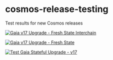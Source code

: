 # cosmos-release-testing
Test results for new Cosmos releases

[![Gaia v17 Upgrade - Fresh State Interchain](https://github.com/hyphacoop/cosmos-release-testing/actions/workflows/upgrade-gaia-v17-fresh-interchain.yml/badge.svg)](https://github.com/hyphacoop/cosmos-release-testing/actions/workflows/upgrade-gaia-v17-fresh-interchain.yml)

[![Gaia v17 Upgrade - Fresh State](https://github.com/hyphacoop/cosmos-release-testing/actions/workflows/upgrade-gaia-v17-fresh-state.yml/badge.svg)](https://github.com/hyphacoop/cosmos-release-testing/actions/workflows/upgrade-gaia-v17-fresh-state.yml)

[![Test Gaia Stateful Upgrade - v17](https://github.com/hyphacoop/cosmos-release-testing/actions/workflows/upgrade-gaia-v17-stateful.yml/badge.svg?branch=main)](https://github.com/hyphacoop/cosmos-release-testing/actions/workflows/upgrade-gaia-v17-stateful.yml)
